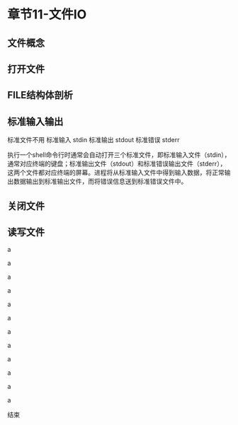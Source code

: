 # 章节11-文件IO

## 文件概念

## 打开文件

## FILE结构体剖析

## 标准输入输出

标准文件不用
标准输入 stdin
标准输出 stdout
标准错误 stderr


执行一个shell命令行时通常会自动打开三个标准文件，即标准输入文件（stdin），通常对应终端的键盘；标准输出文件（stdout）和标准错误输出文件（stderr），这两个文件都对应终端的屏幕。进程将从标准输入文件中得到输入数据，将正常输出数据输出到标准输出文件，而将错误信息送到标准错误文件中。



## 关闭文件

## 读写文件



a

a

a

a

a

a

a

a

a

a

a

a

结束



